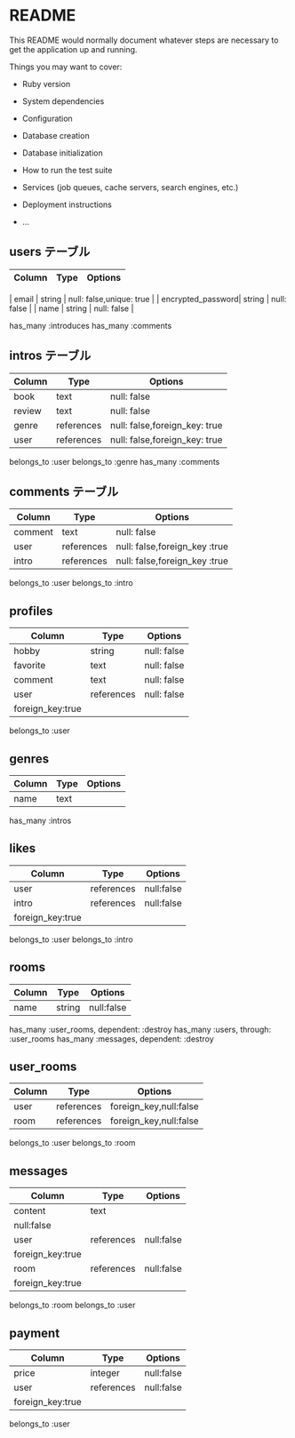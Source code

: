 # README

This README would normally document whatever steps are necessary to get the
application up and running.

Things you may want to cover:

* Ruby version

* System dependencies

* Configuration

* Database creation

* Database initialization

* How to run the test suite

* Services (job queues, cache servers, search engines, etc.)

* Deployment instructions

* ...

## users テーブル

| Column            | Type   | Options     |
| --------          | ------ | ----------- |

| email             | string | null: false,unique: true |
| encrypted_password| string | null: false |
| name              | string | null: false |

has_many :introduces
has_many :comments

## intros テーブル
| Column            | Type      | Options     |
| --------          | ------    | ----------- |
| book              | text      | null: false |
| review            | text      | null: false |
| genre             |references | null: false,foreign_key: true|
| user              |references | null: false,foreign_key: true|

belongs_to :user
belongs_to :genre
has_many   :comments

## comments テーブル
| Column     | Type       | Options     |
| --------   | ------     | ----------- |
| comment    | text       | null: false |
| user       | references | null: false,foreign_key :true|
| intro      | references | null: false,foreign_key :true|

belongs_to :user
belongs_to :intro

## profiles
| Column     | Type       | Options    |
| --------   | ------     | -----------|
| hobby      | string     | null: false|
| favorite   | text       | null: false|
| comment    | text       | null: false|
| user       |references  | null: false|
foreign_key:true|

belongs_to :user

##  genres

| Column     | Type       | Options    |
| --------   | ------     | -----------|
| name       | text       | |

has_many :intros

## likes

| Column     | Type       | Options    |
| --------   | ------     | -----------|
| user       | references | null:false |  foreign_key:true|
| intro      | references | null:false |
foreign_key:true|

belongs_to :user
belongs_to :intro

## rooms
| Column     | Type       | Options    |
| --------   | ------     | -----------|
| name       | string     | null:false |
has_many :user_rooms, dependent: :destroy
has_many :users, through: :user_rooms
has_many :messages, dependent: :destroy

## user_rooms
| Column     | Type       | Options    |
| --------   | ------     | -----------|
| user       | references | foreign_key,null:false |
| room       | references | foreign_key,null:false |
belongs_to :user
belongs_to :room

## messages
| Column     | Type       | Options    |
| --------   | ------     | -----------|
| content    | text       |
| null:false              |
| user       | references | null:false |
foreign_key:true|
| room       | references | null:false |
foreign_key:true|
belongs_to :room
belongs_to :user

## payment
| Column     | Type       | Options    |
| --------   | ------     | -----------|
| price      | integer    | null:false |
| user       |references  | null:false |
foreign_key:true|

belongs_to :user